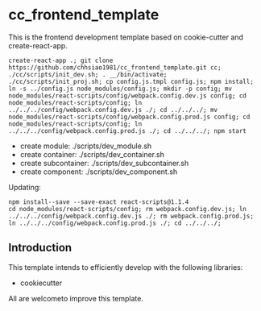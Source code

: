 cc_frontend_template
==========
This is the frontend development template based on cookie-cutter and create-react-app.

    create-react-app .; git clone https://github.com/chhsiao1981/cc_frontend_template.git cc; ./cc/scripts/init_dev.sh; . __/bin/activate; ./cc/scripts/init_proj.sh; cp config.js.tmpl config.js; npm install; ln -s ../config.js node_modules/config.js; mkdir -p config; mv node_modules/react-scripts/config/webpack.config.dev.js config; cd node_modules/react-scripts/config; ln ../../../config/webpack.config.dev.js ./; cd ../../../; mv node_modules/react-scripts/config/webpack.config.prod.js config; cd node_modules/react-scripts/config; ln ../../../config/webpack.config.prod.js ./; cd ../../../; npm start

* create module: ./scripts/dev_module.sh
* create container: ./scripts/dev_container.sh
* create subcontainer: ./scripts/dev_subcontainer.sh
* create component: ./scripts/dev_component.sh

Updating:

    npm install--save --save-exact react-scripts@1.1.4
    cd node_modules/react-scripts/config; rm webpack.config.dev.js; ln ../../../config/webpack.config.dev.js ./; rm webpack.config.prod.js; ln ../../../config/webpack.config.prod.js ./; cd ../../../;

Introduction
-----
This template intends to efficiently develop with the following libraries:

* cookiecutter

All are welcometo improve this template.
